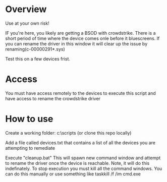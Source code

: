 # Overview
Use at your own risk!

IF you're here, you likely are getting a BSOD with crowdstrike.  There is a short period of time where the device comes onle before it bluescreens.  If you can rename the driver in this window it will clear up the issue by renaming(c-00000291*.sys)

Test this on a few devices frist.

# Access

You must have access remotely to the devices to execute this script and have access to rename the crowdstrike driver

# How to use

Create a working folder: c:\scripts (or clone this repo locally)

Add a file called devices.txt that contains a list of all the devices you are attempting to remediate

Execute "cleanup.bat"  This will spawn new command window and attempt to rename the driver once the device is reachable.  Note, it will do this indefinately. To stop execution you must kill all the command windows.  You can do this manually or use something like taskkill /f /im cmd.exe


